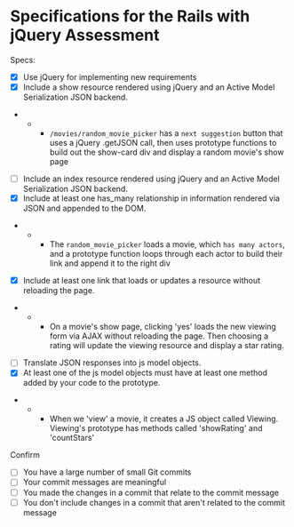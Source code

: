 # Specifications for the Rails with jQuery Assessment

Specs:
- [x] Use jQuery for implementing new requirements
- [x] Include a show resource rendered using jQuery and an Active Model Serialization JSON backend.
-  -  - `/movies/random_movie_picker` has a `next suggestion` button that uses a jQuery .getJSON call, then uses prototype functions to build out the show-card div and display a random movie's show page
- [ ] Include an index resource rendered using jQuery and an Active Model Serialization JSON backend.
- [x] Include at least one has_many relationship in information rendered via JSON and appended to the DOM.
-  -  - The `random_movie_picker` loads a movie, which `has many actors`, and a prototype function loops through each actor to build their link and append it to the right div
- [x] Include at least one link that loads or updates a resource without reloading the page.
-  -  - On a movie's show page, clicking 'yes' loads the new viewing form via AJAX without reloading the page. Then choosing a rating will update the viewing resource and display a star rating.
- [ ] Translate JSON responses into js model objects.
- [x] At least one of the js model objects must have at least one method added by your code to the prototype.
-  -  - When we 'view' a movie, it creates a JS object called Viewing. Viewing's prototype has methods called 'showRating' and 'countStars'

Confirm
- [ ] You have a large number of small Git commits
- [ ] Your commit messages are meaningful
- [ ] You made the changes in a commit that relate to the commit message
- [ ] You don't include changes in a commit that aren't related to the commit message
